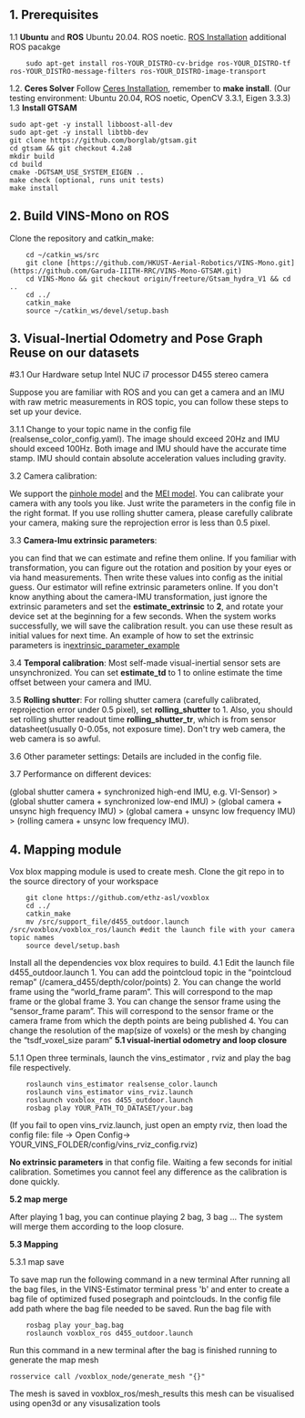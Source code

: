
## 1. Prerequisites
1.1 **Ubuntu** and **ROS**
Ubuntu  20.04.
ROS noetic. [ROS Installation](http://wiki.ros.org/ROS/Installation)
additional ROS pacakge
```
    sudo apt-get install ros-YOUR_DISTRO-cv-bridge ros-YOUR_DISTRO-tf ros-YOUR_DISTRO-message-filters ros-YOUR_DISTRO-image-transport
```


1.2. **Ceres Solver**
Follow [Ceres Installation](http://ceres-solver.org/installation.html), remember to **make install**.
(Our testing environment: Ubuntu 20.04, ROS noetic, OpenCV 3.3.1, Eigen 3.3.3) 
1.3 **Install GTSAM**
```
sudo apt-get -y install libboost-all-dev
sudo apt-get -y install libtbb-dev
git clone https://github.com/borglab/gtsam.git
cd gtsam && git checkout 4.2a8
mkdir build
cd build
cmake -DGTSAM_USE_SYSTEM_EIGEN ..
make check (optional, runs unit tests)
make install
```
## 2. Build VINS-Mono on ROS
Clone the repository and catkin_make:
```
    cd ~/catkin_ws/src
    git clone [https://github.com/HKUST-Aerial-Robotics/VINS-Mono.git](https://github.com/Garuda-IIITH-RRC/VINS-Mono-GTSAM.git)
    cd VINS-Mono && git checkout origin/freeture/Gtsam_hydra_V1 && cd ..
    cd ../
    catkin_make
    source ~/catkin_ws/devel/setup.bash
```

## 3. Visual-Inertial Odometry and Pose Graph Reuse on our datasets

#3.1 Our Hardware setup
    Intel NUC i7 processor
    D455 stereo camera


Suppose you are familiar with ROS and you can get a camera and an IMU with raw metric measurements in ROS topic, you can follow these steps to set up your device.

3.1.1 Change to your topic name in the config file (realsense_color_config.yaml). The image should exceed 20Hz and IMU should exceed 100Hz. Both image and IMU should have the accurate time stamp. IMU should contain absolute acceleration values including gravity.

3.2 Camera calibration:

We support the [pinhole model](http://docs.opencv.org/2.4.8/modules/calib3d/doc/camera_calibration_and_3d_reconstruction.html) and the [MEI model](http://www.robots.ox.ac.uk/~cmei/articles/single_viewpoint_calib_mei_07.pdf). You can calibrate your camera with any tools you like. Just write the parameters in the config file in the right format. If you use rolling shutter camera, please carefully calibrate your camera, making sure the reprojection error is less than 0.5 pixel.

3.3 **Camera-Imu extrinsic parameters**:

 you can find that we can estimate and refine them online. If you familiar with transformation, you can figure out the rotation and position by your eyes or via hand measurements. Then write these values into config as the initial guess. Our estimator will refine extrinsic parameters online. If you don't know anything about the camera-IMU transformation, just ignore the extrinsic parameters and set the **estimate_extrinsic** to **2**, and rotate your device set at the beginning for a few seconds. When the system works successfully, we will save the calibration result. you can use these result as initial values for next time. An example of how to set the extrinsic parameters is in[extrinsic_parameter_example](https://github.com/HKUST-Aerial-Robotics/VINS-Mono/blob/master/config/extrinsic_parameter_example.pdf)

3.4 **Temporal calibration**:
Most self-made visual-inertial sensor sets are unsynchronized. You can set **estimate_td** to 1 to online estimate the time offset between your camera and IMU.  

3.5 **Rolling shutter**:
For rolling shutter camera (carefully calibrated, reprojection error under 0.5 pixel), set **rolling_shutter** to 1. Also, you should set rolling shutter readout time **rolling_shutter_tr**, which is from sensor datasheet(usually 0-0.05s, not exposure time). Don't try web camera, the web camera is so awful.

3.6 Other parameter settings: Details are included in the config file.

3.7 Performance on different devices: 

(global shutter camera + synchronized high-end IMU, e.g. VI-Sensor) > (global shutter camera + synchronized low-end IMU) > (global camera + unsync high frequency IMU) > (global camera + unsync low frequency IMU) > (rolling camera + unsync low frequency IMU). 

## 4. Mapping module

 Vox blox mapping module is used to create mesh. Clone the git repo in to the source directory of your workspace
```
    git clone https://github.com/ethz-asl/voxblox
    cd ../
    catkin_make
    mv /src/support_file/d455_outdoor.launch /src/voxblox/voxblox_ros/launch #edit the launch file with your camera topic names
    source devel/setup.bash
```
Install all the dependencies vox blox requires to build.
4.1 Edit the launch file d455_outdoor.launch
    1. You can add the pointcloud topic in the “pointcloud remap” (/camera_d455/depth/color/points)
    2. You can change the world frame using the “world_frame param”. This will correspond to the map frame or the global frame
    3. You can change the sensor frame using the “sensor_frame param”. This will correspond to the sensor frame or the camera frame             from which the depth points are being published
    4. You can change the resolution of the map(size of voxels) or the mesh by changing the “tsdf_voxel_size param”
**5.1 visual-inertial odometry and loop closure**

5.1.1 Open three terminals, launch the vins_estimator , rviz and play the bag file respectively. 
```
    roslaunch vins_estimator realsense_color.launch 
    roslaunch vins_estimator vins_rviz.launch
    roslaunch voxblox_ros d455_outdoor.launch 
    rosbag play YOUR_PATH_TO_DATASET/your.bag 
```
(If you fail to open vins_rviz.launch, just open an empty rviz, then load the config file: file -> Open Config-> YOUR_VINS_FOLDER/config/vins_rviz_config.rviz)


**No extrinsic parameters** in that config file.  Waiting a few seconds for initial calibration. Sometimes you cannot feel any difference as the calibration is done quickly.

**5.2 map merge**

After playing 1 bag, you can continue playing 2 bag, 3 bag ... The system will merge them according to the loop closure.

**5.3 Mapping**

5.3.1 map save

To save map run the following command in a new terminal
After running all the bag files, in the VINS-Estimator terminal press 'b' and enter to create a bag file of optimized fused posegraph and pointclouds.
In the config file add path where the bag file needed to be saved.
Run the bag file with 
```
    rosbag play your_bag.bag
    roslaunch voxblox_ros d455_outdoor.launch 
```
Run this command in a new terminal after the bag is finished running to generate the map mesh
```
rosservice call /voxblox_node/generate_mesh "{}"
```
The mesh is saved in voxblox_ros/mesh_results this mesh can be visualised using open3d or any visusalization tools



